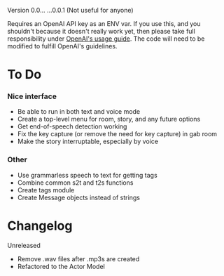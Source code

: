 Version 0.0... ...0.0.1 (Not useful for anyone)

Requires an OpenAI API key as an ENV var. If you use this, and you shouldn't because it doesn't really work yet, then please take full responsibility under [OpenAI's usage guide](https://beta.openai.com/docs/going-live). The code will need to be modified to fulfill OpenAI's guidelines.

# To Do
### Nice interface
- Be able to run in both text and voice mode
- Create a top-level menu for room, story, and any future options
- Get end-of-speech detection working
- Fix the key capture (or remove the need for key capture) in gab room
- Make the story interruptable, especially by voice
### Other
- Use grammarless speech to text for getting tags
- Combine common s2t and t2s functions
- Create tags module
- Create Message objects instead of strings

# Changelog
Unreleased
  - Remove .wav files after .mp3s are created
  - Refactored to the Actor Model
